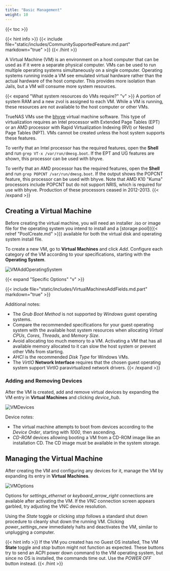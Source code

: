 ```yaml
---
title: "Basic Management"
weight: 10
---
```


{{< toc >}}

{{< hint info >}}
{{< include file="static/includes/CommunitySupportedFeature.md.part" markdown="true" >}}
{{< /hint >}}

A Virtual Machine (VM) is an environment on a host computer that can be used as if it were a separate physical computer.
VMs can be used to run multiple operating systems simultaneously on a single computer.
Operating systems running inside a VM see emulated virtual hardware rather than the actual hardware of the host computer.
This provides more isolation than Jails, but a VM will consume more system resources.

{{< expand "What system resources do VMs require?" "v" >}}
A portion of system RAM and a new zvol is assigned to each VM.
While a VM is running, these resources are not available to the host computer or other VMs.

TrueNAS VMs use the [bhyve](https://bhyve.org/) virtual machine software.
This type of virtualization requires an Intel processor with Extended Page Tables (EPT) or an AMD processor with Rapid Virtualization Indexing (RVI) or Nested Page Tables (NPT).
VMs cannot be created unless the host system supports these features.

To verify that an Intel processor has the required features, open the **Shell** and run `grep VT-x /var/run/dmesg.boot`.
If the EPT and UG features are shown, this processor can be used with bhyve.

To verify that an AMD processor has the required features, open the **Shell** and run `grep POPCNT /var/run/dmesg.boot`.
If the output shows the POPCNT feature, this processor can be used with bhyve.
Note that AMD K10 "Kuma" processors include POPCNT but do not support NRIS, which is required for use with bhyve.
Production of these processors ceased in 2012-2013.
{{< /expand >}}

## Creating a Virtual Machine

Before creating the virtual machine, you will need an installer <file>.iso</file> or image file for the operating system you intend to install and a [storage pool]({{< relref "PoolCreate.md" >}}) available for both the virtual disk and operating system install file.

To create a new VM, go to **Virtual Machines** and click *Add*.
Configure each category of the VM according to your specifications, starting with the **Operating System**.

![VMAddOperatingSystem](/images/CORE/12.0/VirtualMachinesAddOperatingSystem.png "VM Add: OS")

{{< expand "Specific Options" "v" >}}

{{< include file="static/includes/VirtualMachinesAddFields.md.part" markdown="true" >}}

Additional notes:

* The *Grub* *Boot Method* is not supported by *Windows* guest operating systems.
* Compare the recommended specifications for your guest operating system with the available host system resources when allocating *Virtual CPUs*, *Cores*, *Threads*, and *Memory Size*.
* Avoid allocating too much memory to a VM.
  Activating a VM that has all available memory allocated to it can slow the host system or prevent other VMs from starting.
* *AHCI* is the recommended *Disk Type* for Windows VMs.
* The *VirtIO* **Network Interface** requires that the chosen guest operating system support VirtIO paravirtualized network drivers.
{{< /expand >}}

### Adding and Removing Devices

After the VM is created, add and remove virtual devices by expanding the VM entry in **Virtual Machines** and clicking <i class="material-icons" aria-hidden="true" title="Devices">device_hub</i>.

![VMDevices](/images/CORE/12.0/VirtualMachinesDevices.png "VM Devices")

Device notes:

* The virtual machine attempts to boot from devices according to the *Device Order*, starting with *1000*, then ascending.
* *CD-ROM* devices allowing booting a VM from a CD-ROM image like an installation CD.
  The CD image must be available in the system storage.

## Managing the Virtual Machine

After creating the VM and configuring any devices for it, manage the VM by expanding its entry in **Virtual Machines**.

![VMOptions](/images/CORE/12.0/VirtualMachinesOptions.png "VM Options")

Options for <i class="material-icons" aria-hidden="true" title="VNC">settings_ethernet</i> or <i class="material-icons" aria-hidden="true" title="Serial">keyboard_arrow_right</i> connections are available after activating the VM.
If the *VNC* connection screen appears garbled, try adjusting the VNC device resolution.

Using the *State* toggle or clicking <i class="material-icons" aria-hidden="true" title="Stop Button">stop</i> follows a standard shut down procedure to cleanly shut down the running VM.
Clicking <i class="material-icons" aria-hidden="true" title="Power Off Button">power_settings_new</i> immediately halts and deactivates the VM, similar to unplugging a computer.

{{< hint info >}}
If the VM you created has no Guest OS installed, The VM **State** toggle and <i class="material-icons" aria-hidden="true" title="Stop Button">stop</i> button might not function as expected.
These buttons try to send an ACPI power down command to the VM operating system, but since no OS is installed, the commands time out.
Use the *POWER OFF* button instead.
{{< /hint >}}
